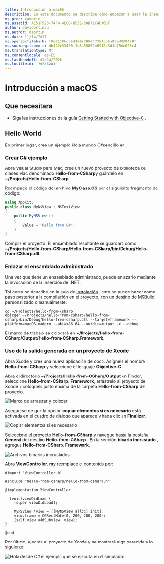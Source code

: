 ```yaml
---
title: Introducción a macOS
description: En este documento se describe cómo empezar a usar la inserción de .NET con macOS. Se describen los requisitos y se presenta una aplicación de ejemplo para mostrar cómo enlazar el ensamblado administrado y usar la salida generada en un proyecto de Xcode.
ms.prod: xamarin
ms.assetid: AE51F523-74F4-4EC0-B531-30B71C4D36DF
author: davidortinau
ms.author: daortin
ms.date: 11/14/2017
ms.openlocfilehash: f0e2128bca5d2965395647353cd5a95a4030439f
ms.sourcegitcommit: db422e33438f1b5c55852e6942c3d1d75dc025c4
ms.translationtype: MT
ms.contentlocale: es-ES
ms.lasthandoff: 01/24/2020
ms.locfileid: "76725283"
---
```

# <a name="getting-started-with-macos"></a>Introducción a macOS

## <a name="what-you-will-need"></a>Qué necesitará

* Siga las instrucciones de la guía [Getting Started with Objective-C](~/tools/dotnet-embedding/get-started/objective-c/index.md) .

## <a name="hello-world"></a>Hello World

En primer lugar, cree un ejemplo Hola mundo C#sencillo en.

### <a name="create-c-sample"></a>Crear C# ejemplo

Abra Visual Studio para Mac, cree un nuevo proyecto de biblioteca de clases Mac denominado **Hello-from-CSharp**y guárdelo en **~/Projects/Hello-from-CSharp**.

Reemplace el código del archivo **MyClass.CS** por el siguiente fragmento de código:

```csharp
using AppKit;
public class MyNSView : NSTextView
{
    public MyNSView ()
    {
        Value = "Hello from C#";
    }
}
```

Compile el proyecto. El ensamblado resultante se guardará como **~/Projects/Hello-from-CSharp/Hello-from-CSharp/bin/Debug/Hello-from-CSharp.dll**.

### <a name="bind-the-managed-assembly"></a>Enlazar el ensamblado administrado

Una vez que tiene un ensamblado administrado, puede enlazarlo mediante la invocación de la inserción de .NET.

Tal como se describe en la guía de [instalación](~/tools/dotnet-embedding/get-started/install/install.md) , esto se puede hacer como paso posterior a la compilación en el proyecto, con un destino de MSBuild personalizado o manualmente:

```shell
cd ~/Projects/hello-from-csharp
objcgen ~/Projects/hello-from-csharp/hello-from-csharp/bin/Debug/hello-from-csharp.dll --target=framework --platform=macOS-modern --abi=x86_64 --outdir=output -c --debug
```

El marco de trabajo se colocará en **~/Projects/Hello-from-CSharp/Output/Hello-from-CSharp.Framework**.

### <a name="use-the-generated-output-in-an-xcode-project"></a>Uso de la salida generada en un proyecto de Xcode

Abra Xcode y cree una nueva aplicación de coco. Asígnele el nombre **Hello-from-CSharp** y seleccione el lenguaje **Objective-C** .

Abra el directorio **~/Projects/Hello-from-CSharp/Output** en Finder, seleccione **Hello-from-CSharp. Framework**, arrástrelo al proyecto de Xcode y colóquelo justo encima de la carpeta **Hello-from-CSharp** del proyecto.

![Marco de arrastrar y colocar](macos-images/hello-from-csharp-mac-drag-drop-framework.png)

Asegúrese de que la opción **copiar elementos si es necesario** está activada en el cuadro de diálogo que aparece y haga clic en **Finalizar**.

![Copiar elementos si es necesario](macos-images/hello-from-csharp-mac-copy-items-if-needed.png)

Seleccione el proyecto **Hello-from-CSharp** y navegue hasta la pestaña **General** del destino **Hello-from-CSharp** . En la sección **binario incrustado** , agregue **Hello-from-CSharp. Framework**.

![Archivos binarios incrustados](macos-images/hello-from-csharp-mac-embedded-binaries.png)

Abra **ViewController. m**y reemplace el contenido por:

```objc
#import "ViewController.h"

#include "hello-from-csharp/hello-from-csharp.h"

@implementation ViewController

- (void)viewDidLoad {
    [super viewDidLoad];

    MyNSView *view = [[MyNSView alloc] init];
    view.frame = CGRectMake(0, 200, 200, 200);
    [self.view addSubview: view];
}

@end
```

Por último, ejecute el proyecto de Xcode y se mostrará algo parecido a lo siguiente:

![Hola desde C# el ejemplo que se ejecuta en el simulador](macos-images/hello-from-csharp-mac.png)
